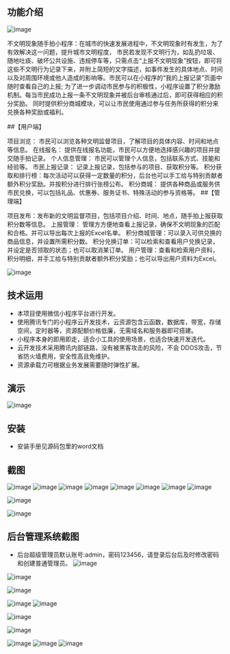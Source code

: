 ## 功能介绍 

![image](https://github.com/user-attachments/assets/cee381ea-d19b-4a20-a821-3947b88a2db7)
 
不文明现象随手拍小程序：在城市的快速发展进程中，不文明现象时有发生，为了有效解决这一问题，提升城市文明程度， 市民若发现不文明行为，如乱扔垃圾、随地吐痰、破坏公共设施、违规停车等，只需点击“上报不文明现象”按钮，即可将这些不文明行为记录下来，并附上简短的文字描述，如事件发生的具体地点、时间以及对周围环境或他人造成的影响等。市民可以在小程序的“我的上报记录”页面中随时查看自己的上报; 为了进一步调动市民参与的积极性，小程序设置了积分激励机制。每当市民成功上报一条不文明现象并被后台审核通过后，即可获得相应的积分奖励。 同时提供积分商城模块，可以让市民使用通过参与任务所获得的积分来兑换各种奖励或福利。

##【用户端】

项目浏览： 市民可以浏览各种文明监督项目，了解项目的具体内容、时间和地点等信息。
在线报名： 提供在线报名功能，市民可以方便地选择感兴趣的项目并提交随手拍记录。
个人信息管理： 市民可以管理个人信息，包括联系方式、技能和经验等。
市民上报记录： 记录上报记录，包括参与的项目、获取积分等。
积分获取和排行榜：每次活动可以获得一定数量的积分，后台也可以手工给与特别贡献者额外积分奖励。并按积分进行排行张榜公布。
积分商城： 提供各种商品或服务供市民兑换，可以包括礼品、优惠券、服务证书、特殊活动的参与资格等。
##【管理端】

项目发布：发布新的文明监督项目，包括项目介绍、时间、地点，随手拍上报获取积分数等信息。
上报管理： 管理方方便地查看上报记录，确保不文明现象的匹配和合格。并可以导出每次上报的Excel名单。
积分商城管理：可以录入可供兑换的商品信息，并设置所需积分数。
积分兑换订单：可以检索和查看用户兑换记录，并设定是否领取的状态；也可以取消某订单。
用户管理：查看和检索用户资料，积分明细，并手工给与特别贡献者额外积分奖励；也可以导出用户资料为Excel。


![image](https://github.com/user-attachments/assets/3fa1b4d6-2e71-42f7-b840-8e227d420e11)



## 技术运用
- 本项目使用微信小程序平台进行开发。
- 使用腾讯专门的小程序云开发技术，云资源包含云函数，数据库，带宽，存储空间，定时器等，资源配额价格低廉，无需域名和服务器即可搭建。
- 小程序本身的即用即走，适合小工具的使用场景，也适合快速开发迭代。
- 云开发技术采用腾讯内部链路，没有被黑客攻击的风险，不会 DDOS攻击，节省防火墙费用，安全性高且免维护。
- 资源承载力可根据业务发展需要随时弹性扩展。  
 

## 演示 
 ![image](https://github.com/user-attachments/assets/9220ad8e-36d9-417c-88cd-51115f100e8a)


## 安装

- 安装手册见源码包里的word文档 




## 截图

![image](https://github.com/user-attachments/assets/ee988fb3-3b4e-44b9-b3b7-b50358f1c1e3)
![image](https://github.com/user-attachments/assets/d4611f74-3f78-49a4-8c00-5f76e4f1b014)
![image](https://github.com/user-attachments/assets/5861eb28-a4a7-4c78-a6f8-8248c3bed52f)
![image](https://github.com/user-attachments/assets/be3f4297-c1c2-4e98-9bdd-259f4ed61213)
![image](https://github.com/user-attachments/assets/1e31fb21-263b-43cc-bf57-8cba3ede73f7)
![image](https://github.com/user-attachments/assets/ca1d5801-31f8-4ebc-b137-914d85f4c042)
![image](https://github.com/user-attachments/assets/c49ca901-5dbd-46a7-bd30-9b703f12db59)
![image](https://github.com/user-attachments/assets/acd9937a-ec1d-4fc5-8970-f689161c74d5)

![image](https://github.com/user-attachments/assets/48c0686d-ab59-4c37-b5c8-bcf9059f57bc)

![image](https://github.com/user-attachments/assets/66b8325c-fabb-422d-a18f-62d566e41048)



 

## 后台管理系统截图 
- 后台超级管理员默认账号:admin，密码123456，请登录后台后及时修改密码和创建普通管理员。
![image](https://github.com/user-attachments/assets/e5982a88-fb6f-44f3-996d-42a58cd64d32)

![image](https://github.com/user-attachments/assets/403eeaf4-de94-4203-a2ba-3113bdd9e9da)

![image](https://github.com/user-attachments/assets/a30529c0-e031-4e80-8ed1-ad3e33715ce8)

![image](https://github.com/user-attachments/assets/ce0f8ea7-afc2-4316-aa81-ab48be41d4aa)
![image](https://github.com/user-attachments/assets/963a1c4a-d14f-4a8e-b9e6-f6906390223d)

![image](https://github.com/user-attachments/assets/3aea7e18-62bd-4eff-9ef7-cfe97e4fabbf)

![image](https://github.com/user-attachments/assets/ad2c841a-8235-4443-a19e-90554dcd716e)

![image](https://github.com/user-attachments/assets/dc19a062-cb5d-4442-9e22-130675712d77)
![image](https://github.com/user-attachments/assets/34d0fa90-b130-48a0-abc4-d1cd01980ef5)
![image](https://github.com/user-attachments/assets/8e882dfb-5e20-44af-8758-4c1e1c6f1e9e)

